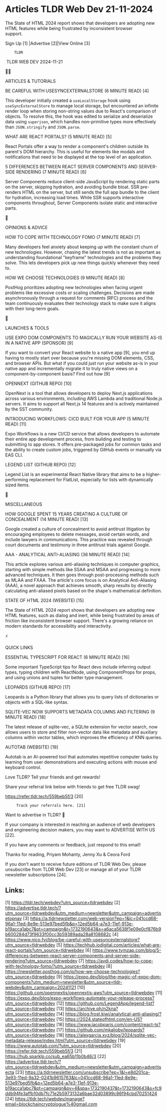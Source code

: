 # Articles TLDR Web Dev 21-11-2024

The State of HTML 2024 report shows that developers are adopting new
HTML features while being frustrated by inconsistent browser
support. ‌ ‌ ‌ ‌ ‌ ‌ ‌ ‌ ‌ ‌ ‌ ‌ ‌ ‌ ‌ ‌ ‌ ‌ ‌ ‌ ‌ ‌ ‌ ‌ ‌ ‌  ‌ ‌ ‌ ‌ ‌ ‌ ‌ ‌ ‌ ‌ ‌ ‌ ‌ ‌ ‌ ‌ ‌ ‌ ‌ ‌ ‌ ‌ ‌ ‌ ‌ ‌ 


 Sign Up [1] |Advertise [2]|View Online [3] 

		TLDR 

 TLDR WEB DEV 2024-11-21

🧑‍💻 

ARTICLES & TUTORIALS

 BE CAREFUL WITH USESYNCEXTERNALSTORE (6 MINUTE READ) [4] 

 This developer initially created a `useLocalStorage` hook using
`useSyncExternalStore` to manage local storage, but encountered an
infinite render loop when storing non-string values due to React's
comparison of objects. To resolve this, the hook was edited to
serialize and deserialize data using `superjson`, which handles
non-primitive types more effectively than `JSON.stringify` and
`JSON.parse`. 

 WHAT ARE REACT PORTALS? (5 MINUTE READ) [5] 

 React Portals offer a way to render a component's children outside
its parent's DOM hierarchy. This is useful for elements like modals
and notifications that need to be displayed at the top level of an
application. 

 5 DIFFERENCES BETWEEN REACT SERVER COMPONENTS AND SERVER-SIDE
RENDERING (7 MINUTE READ) [6] 

 Server Components reduce client-side JavaScript by rendering static
parts on the server, skipping hydration, and avoiding bundle bloat.
SSR pre-renders HTML on the server, but still sends the full app
bundle to the client for hydration, increasing load times. While SSR
supports interactive components throughout, Server Components isolate
static and interactive parts. 

🧠 

OPINIONS & ADVICE

 HOW TO COPE WITH TECHNOLOGY FOMO (7 MINUTE READ) [7] 

 Many developers feel anxiety about keeping up with the constant churn
of new technologies. However, chasing the latest trends is not as
important as understanding foundational "keyframe" technologies and
the problems they solve. This lets developers pick up new things
quickly whenever they need to. 

 HOW WE CHOOSE TECHNOLOGIES (9 MINUTE READ) [8] 

 PostHog prioritizes adopting new technologies when facing urgent
problems like excessive costs or scaling challenges. Decisions are
made asynchronously through a request for comments (RFC) process and
the team continuously evaluates their technology stack to make sure it
aligns with their long-term goals. 

🚀 

LAUNCHES & TOOLS

 USE EXPO DOM COMPONENTS TO MAGICALLY RUN YOUR WEBSITE AS-IS IN A
NATIVE APP (SPONSOR) [9] 

 If you want to convert your React website to a native app [9], you
end up having to mostly start over because you're missing DOM
elements, CSS, and browser APIs. But what if you could just run your
website as-is in your native app and incrementally migrate it to truly
native views on a component-by-component basis? Find out how [9] 

 OPENNEXT (GITHUB REPO) [10] 

 OpenNext is a tool that allows developers to deploy Next.js
applications across various environments, including AWS Lambda and
traditional Node.js servers. It aims to support all Next.js 14
features and is actively maintained by the SST community. 

 INTRODUCING WORKFLOWS: CICD BUILT FOR YOUR APP (5 MINUTE READ) [11] 

 Expo Workflows is a new CI/CD service that allows developers to
automate their entire app development process, from building and
testing to submitting to app stores. It offers pre-packaged jobs for
common tasks and the ability to create custom jobs, triggered by
GitHub events or manually via EAS CLI. 

 LEGEND LIST (GITHUB REPO) [12] 

 Legend List is an experimental React Native library that aims to be a
higher-performing replacement for FlatList, especially for lists with
dynamically sized items. 

🎁 

MISCELLANEOUS

 HOW GOOGLE SPENT 15 YEARS CREATING A CULTURE OF CONCEALMENT (14
MINUTE READ) [13] 

 Google created a culture of concealment to avoid antitrust litigation
by encouraging employees to delete messages, avoid certain words, and
include lawyers in communications. This practice was revealed through
court documents and testimony in three antitrust trials against
Google. 

 AAA - ANALYTICAL ANTI-ALIASING (36 MINUTE READ) [14] 

 This article explores various anti-aliasing techniques in computer
graphics, starting with simple methods like SSAA and MSAA and
progressing to more advanced techniques. It then goes through
post-processing methods such as MLAA and FXAA. The article's core
focus is on Analytical Anti-Aliasing (AAA), a novel approach that
achieves smooth, sharp results by directly calculating anti-aliased
pixels based on the shape's mathematical definition. 

 STATE OF HTML 2024 (WEBSITE) [15] 

 The State of HTML 2024 report shows that developers are adopting new
HTML features, such as dialog and inert, while being frustrated by
areas of friction like inconsistent browser support. There's a growing
reliance on modern standards for accessibility and interactivity. 

⚡ 

QUICK LINKS

 ESSENTIAL TYPESCRIPT FOR REACT (6 MINUTE READ) [16] 

 Some important TypeScript tips for React devs include inferring
output types, typing children with ReactNode, using ComponentProps for
props, and using unions and tuples for better type management. 

 LEOPARDS (GITHUB REPO) [17] 

 Leopards is a Python library that allows you to query lists of
dictionaries or objects with a SQL-like syntax. 

 SQLITE-VEC NOW SUPPORTS METADATA COLUMNS AND FILTERING (9 MINUTE
READ) [18] 

 The latest release of sqlite-vec, a SQLite extension for vector
search, now allows users to store and filter non-vector data like
metadata and auxiliary columns within vector tables, which improves
the efficiency of KNN queries. 

 AUTOTAB (WEBSITE) [19] 

 Autotab is an AI-powered tool that automates repetitive computer
tasks by learning from user demonstrations and executing actions with
mouse and keyboard control. 

Love TLDR? Tell your friends and get rewards!

 Share your referral link below with friends to get free TLDR swag! 

 https://refer.tldr.tech/559beb5f/3 [20] 

		 Track your referrals here. [21] 

Want to advertise in TLDR? 📰

 If your company is interested in reaching an audience of web
developers and engineering decision makers, you may want to ADVERTISE
WITH US [22]. 

 If you have any comments or feedback, just respond to this email! 

Thanks for reading, 
Priyam Mohanty, Jenny Xu & Ceora Ford 

If you don't want to receive future editions of TLDR Web Dev, please
unsubscribe from TLDR Web Dev [23] or manage all of your TLDR
newsletter subscriptions [24]. 

 

Links:
------
[1] https://tldr.tech/webdev?utm_source=tldrwebdev
[2] https://advertise.tldr.tech/?utm_source=tldrwebdev&utm_medium=newsletter&utm_campaign=advertisetopnav
[3] https://a.tldrnewsletter.com/web-version?ep=1&lc=041ccd68-96a1-11ed-8e9e-513e97bed5fb&p=12ed5b64-a7e3-11ef-913e-b19acca1abc7&pt=campaign&t=1732190643&s=a6aca5638f1e09e0cf876b9b600284d73f9633f00cc3b59389ada28a8108682c
[4] https://www.nico.fyi/blog/be-careful-with-usesyncexternalstore?utm_source=tldrwebdev
[5] https://techhub.iodigital.com/articles/what-are-react-portals?utm_source=tldrwebdev
[6] https://www.tymzap.com/blog/5-differences-between-react-server-components-and-server-side-rendering?utm_source=tldrwebdev
[7] https://avdi.codes/how-to-cope-with-technology-fomo/?utm_source=tldrwebdev
[8] https://newsletter.posthog.com/p/how-we-choose-technologies?utm_source=tldrwebdev
[9] https://expo.dev/blog/the-magic-of-expo-dom-components?utm_medium=newsletter&utm_source=tldr-webdev&utm_campaign=20241121
[10] https://github.com/opennextjs/opennextjs-aws?utm_source=tldrwebdev
[11] https://expo.dev/blog/expo-workflows-automate-your-release-process?utm_source=tldrwebdev
[12] https://github.com/LegendApp/legend-list?utm_source=tldrwebdev
[13] https://archive.ph/n2kna?utm_source=tldrwebdev
[14] https://blog.frost.kiwi/analytical-anti-aliasing/?utm_source=tldrwebdev
[15] https://2024.stateofhtml.com/en-US?utm_source=tldrwebdev
[16] https://www.jacobparis.com/content/react-ts?utm_source=tldrwebdev
[17] https://github.com/mkalioby/leopards?utm_source=tldrwebdev
[18] https://alexgarcia.xyz/blog/2024/sqlite-vec-metadata-release/index.html?utm_source=tldrwebdev
[19] https://www.autotab.com/?utm_source=tldrwebdev
[20] https://refer.tldr.tech/559beb5f/3
[21] https://hub.sparklp.co/sub_ea65b11b0b46/3
[22] https://advertise.tldr.tech/?utm_source=tldrwebdev&utm_medium=newsletter&utm_campaign=advertisecta
[23] https://a.tldrnewsletter.com/unsubscribe?ep=1&l=e8d201ca-3e93-11ed-9a32-0241b9615763&lc=041ccd68-96a1-11ed-8e9e-513e97bed5fb&p=12ed5b64-a7e3-11ef-913e-b19acca1abc7&pt=campaign&pv=4&spa=1732190437&t=1732190643&s=fc9ddb94fe3affb10db7fc71e2b5973132a6bae32d03899c86f94cbd70251424
[24] https://tldr.tech/webdev/manage?email=blockchaincryptologue%40gmail.com